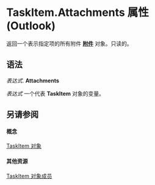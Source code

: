
# TaskItem.Attachments 属性 (Outlook)

返回一个表示指定项的所有附件 **[附件](4cc96a5f-a822-8ad5-6f61-e996bee8ba22.md)** 对象。只读的。


## 语法

 _表达式_. **Attachments**

 _表达式_ 一个代表 **TaskItem** 对象的变量。


## 另请参阅


#### 概念


[TaskItem 对象](5df8cfa5-5460-a5a1-a130-ba5bca1a0091.md)
#### 其他资源


[TaskItem 对象成员](97234a76-2fc5-bbe4-2e14-25ae18694fc9.md)